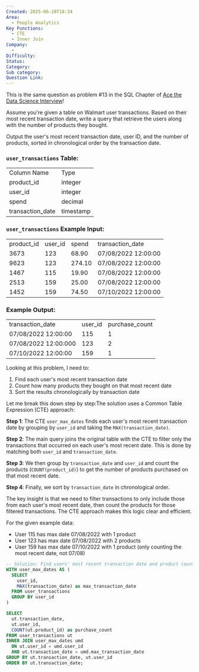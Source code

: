 ```yaml
---
Created: 2025-06-28T18:34
Area:
  - People Analytics
Key Functions:
  - CTE
  - Inner Join
Company:
  -
Difficulty:
Status:
Category:
Sub category:
Question Link:
---
```

This is the same question as problem #13 in the SQL Chapter of [Ace the Data Science Interview](https://amzn.to/3kF79Fx)!

Assume you're given a table on Walmart user transactions. Based on their most recent transaction date, write a query that retrieve the users along with the number of products they bought.

Output the user's most recent transaction date, user ID, and the number of products, sorted in chronological order by the transaction date.

### `user_transactions` Table:

|   |   |
|---|---|
|Column Name|Type|
|product_id|integer|
|user_id|integer|
|spend|decimal|
|transaction_date|timestamp|

### `user_transactions` Example Input:

|   |   |   |   |
|---|---|---|---|
|product_id|user_id|spend|transaction_date|
|3673|123|68.90|07/08/2022 12:00:00|
|9623|123|274.10|07/08/2022 12:00:00|
|1467|115|19.90|07/08/2022 12:00:00|
|2513|159|25.00|07/08/2022 12:00:00|
|1452|159|74.50|07/10/2022 12:00:00|

### Example Output:

|   |   |   |
|---|---|---|
|transaction_date|user_id|purchase_count|
|07/08/2022 12:00:00|115|1|
|07/08/2022 12:00:000|123|2|
|07/10/2022 12:00:00|159|1|

Looking at this problem, I need to:

1. Find each user's most recent transaction date
2. Count how many products they bought on that most recent date
3. Sort the results chronologically by transaction date

Let me break this down step by step:The solution uses a Common Table Expression (CTE) approach:

**Step 1**: The CTE `user_max_dates` finds each user's most recent transaction date by grouping by `user_id` and taking the `MAX(transaction_date)`.

**Step 2**: The main query joins the original table with the CTE to filter only the transactions that occurred on each user's most recent date. This is done by matching both `user_id` and `transaction_date`.

**Step 3**: We then group by `transaction_date` and `user_id` and count the products (`COUNT(product_id)`) to get the number of products purchased on that most recent date.

**Step 4**: Finally, we sort by `transaction_date` in chronological order.

The key insight is that we need to filter transactions to only include those from each user's most recent date, then count the products for those filtered transactions. The CTE approach makes this logic clear and efficient.

For the given example data:

- User 115 has max date 07/08/2022 with 1 product
- User 123 has max date 07/08/2022 with 2 products
- User 159 has max date 07/10/2022 with 1 product (only counting the most recent date, not 07/08)

```SQL
-- Solution: Find users' most recent transaction date and product count
WITH user_max_dates AS (
  SELECT 
    user_id,
    MAX(transaction_date) as max_transaction_date
  FROM user_transactions
  GROUP BY user_id
)

SELECT 
  ut.transaction_date,
  ut.user_id,
  COUNT(ut.product_id) as purchase_count
FROM user_transactions ut
INNER JOIN user_max_dates umd 
  ON ut.user_id = umd.user_id 
  AND ut.transaction_date = umd.max_transaction_date
GROUP BY ut.transaction_date, ut.user_id
ORDER BY ut.transaction_date;
```